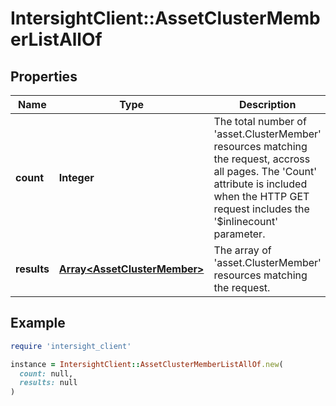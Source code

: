 # IntersightClient::AssetClusterMemberListAllOf

## Properties

| Name | Type | Description | Notes |
| ---- | ---- | ----------- | ----- |
| **count** | **Integer** | The total number of &#39;asset.ClusterMember&#39; resources matching the request, accross all pages. The &#39;Count&#39; attribute is included when the HTTP GET request includes the &#39;$inlinecount&#39; parameter. | [optional] |
| **results** | [**Array&lt;AssetClusterMember&gt;**](AssetClusterMember.md) | The array of &#39;asset.ClusterMember&#39; resources matching the request. | [optional] |

## Example

```ruby
require 'intersight_client'

instance = IntersightClient::AssetClusterMemberListAllOf.new(
  count: null,
  results: null
)
```

